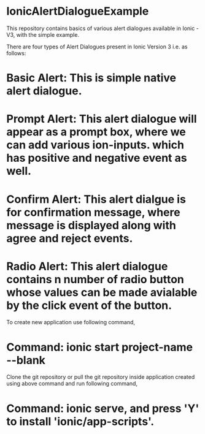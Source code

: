 # IonicAlertDialogueExample
This repository contains basics of various alert dialogues available in Ionic - V3, with the simple example.

There are four types of Alert Dialogues present in Ionic Version 3 i.e. as follows:
# Basic Alert: This is simple native alert dialogue.
# Prompt Alert: This alert dialogue will appear as a prompt box, where we can add various ion-inputs. which has positive and negative event as well.
# Confirm Alert: This alert dialgue is for confirmation message, where message is displayed along with agree and reject events.
# Radio Alert: This alert dialogue contains n number of radio button whose values can be made avialable by the click event of the button.

To create new application use following command, 
# Command: ionic start project-name --blank

Clone the git repository or pull the git repository inside application created using above command and run following command, 
# Command: ionic serve, and press 'Y' to install 'ionic/app-scripts'.
